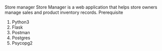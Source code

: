 Store manager
Store Manager is a web application that helps store owners manage sales and product inventory records.
Prerequisite
1. Python3
2. Flask
3. Postman
4. Postgres
5. Psycopg2
